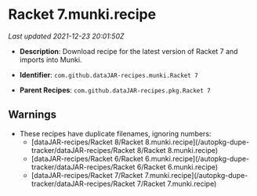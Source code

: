 # Racket 7.munki.recipe

_Last updated 2021-12-23 20:01:50Z_

- **Description**: Download recipe for the latest version of Racket 7 and imports into Munki.

- **Identifier**: `com.github.dataJAR-recipes.munki.Racket 7`

- **Parent Recipes**: `com.github.dataJAR-recipes.pkg.Racket 7`


## Warnings

- These recipes have duplicate filenames, ignoring numbers:
    - [dataJAR-recipes/Racket 8/Racket 8.munki.recipe](/autopkg-dupe-tracker/dataJAR-recipes/Racket 8/Racket 8.munki.recipe)
    - [dataJAR-recipes/Racket 6/Racket 6.munki.recipe](/autopkg-dupe-tracker/dataJAR-recipes/Racket 6/Racket 6.munki.recipe)
    - [dataJAR-recipes/Racket 7/Racket 7.munki.recipe](/autopkg-dupe-tracker/dataJAR-recipes/Racket 7/Racket 7.munki.recipe)